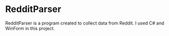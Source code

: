 # RedditParser
RedditParser is a program created to collect data from Reddit. I used C# and WinForm in this project.
